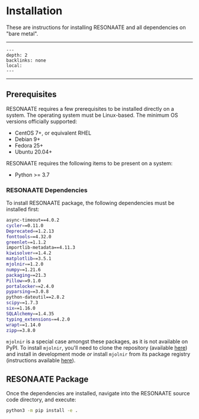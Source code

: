 # Installation

These are instructions for installing RESONAATE and all dependencies on "bare metal".

______________________________________________________________________

<!-- TOC formatted for sphinx -->

```{contents} Table of Contents
---
depth: 2
backlinks: none
local:
---
```

______________________________________________________________________

## Prerequisites

RESONAATE requires a few prerequisites to be installed directly on a system.
The operating system must be Linux-based.
The minimum OS versions officially supported:

- CentOS 7+, or equivalent RHEL
- Debian 9+
- Fedora 25+
- Ubuntu 20.04+

RESONAATE requires the following items to be present on a system:

- Python >= 3.7

### RESONAATE Dependencies

To install RESONAATE package, the following dependencies must be installed first:

```bash
async-timeout==4.0.2
cycler==0.11.0
Deprecated==1.2.13
fonttools==4.32.0
greenlet==1.1.2
importlib-metadata==4.11.3
kiwisolver==1.4.2
matplotlib==3.5.1
mjolnir==1.2.0
numpy==1.21.6
packaging==21.3
Pillow==9.1.0
portalocker==2.4.0
pyparsing==3.0.8
python-dateutil==2.8.2
scipy==1.7.3
six==1.16.0
SQLAlchemy==1.4.35
typing_extensions==4.2.0
wrapt==1.14.0
zipp==3.8.0
```

`mjolnir` is a special case amongst these packages, as it is not available on PyPI.
To install `mjolnir`, you'll need to clone the repository (available [here](https://code.vt.edu/space-research/resonaate/mjolnir)) and install in development mode *or*
install `mjolnir` from its package registry (instructions available [here](https://code.vt.edu/space-research/resonaate/mjolnir/-/packages/827)).

## RESONAATE Package

Once the dependencies are installed, navigate into the RESONAATE source code directory, and execute:

```bash
python3 -m pip install -e .
```
